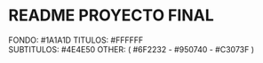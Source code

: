 # README PROYECTO FINAL

FONDO: #1A1A1D
TITULOS: #FFFFFF  
SUBTITULOS: #4E4E50
OTHER: ( #6F2232 - #950740 - #C3073F )
